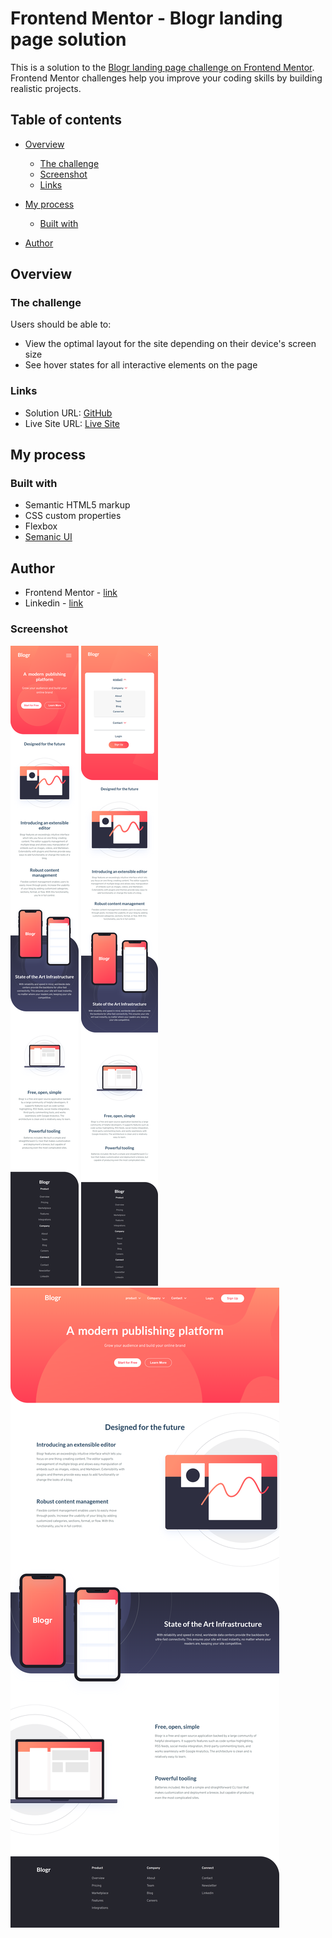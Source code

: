 # Frontend Mentor - Blogr landing page solution

This is a solution to the [Blogr landing page challenge on Frontend Mentor](https://www.frontendmentor.io/challenges/blogr-landing-page-EX2RLAApP). Frontend Mentor challenges help you improve your coding skills by building realistic projects. 

## Table of contents

- [Overview](#overview)
  - [The challenge](#the-challenge)
  - [Screenshot](#screenshot)
  - [Links](#links)
- [My process](#my-process)
  - [Built with](#built-with)

- [Author](#author)


## Overview

### The challenge

Users should be able to:

- View the optimal layout for the site depending on their device's screen size
- See hover states for all interactive elements on the page

### Links

- Solution URL: [GitHub]()
- Live Site URL: [Live Site]()

## My process

### Built with

- Semantic HTML5 markup
- CSS custom properties
- Flexbox
- [Semanic UI](https://semantic-ui.com/?ref=hackernoon.com)


## Author

- Frontend Mentor - [link](https://www.frontendmentor.io/profile/AyaElshaer)
- Linkedin - [link](https://www.linkedin.com/in/aya-ramadan-77466b1a6/)

### Screenshot

![mobile](/screenshots/mobile.png)
![mobile Active](/screenshots/mobile-active2.png)
![ desktop](/screenshots/desktop.png)
